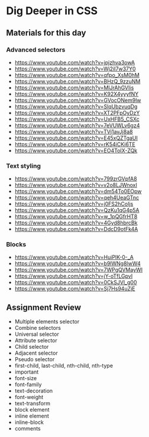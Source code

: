 # Dig Deeper in CSS

## Materials for this day
### Advanced selectors
 - https://www.youtube.com/watch?v=jpjzhva3owA
 - https://www.youtube.com/watch?v=Wj2iI7w37Y0
 - https://www.youtube.com/watch?v=qfpo_XsM0hM
 - https://www.youtube.com/watch?v=BHzQ_9zzuNM
 - https://www.youtube.com/watch?v=MlJrAhGVIis
 - https://www.youtube.com/watch?v=K92X4yyyfNY
 - https://www.youtube.com/watch?v=GVocONem9lw
 - https://www.youtube.com/watch?v=SlqUbzvuqDg
 - https://www.youtube.com/watch?v=XT2PFpOyDzY
 - https://www.youtube.com/watch?v=UxHFB5_CSXc
 - https://www.youtube.com/watch?v=7eVUWLv6gz4
 - https://www.youtube.com/watch?v=TVj1avJj8a8
 - https://www.youtube.com/watch?v=E45xQZTgaUI
 - https://www.youtube.com/watch?v=rK54iCKi6TE
 - https://www.youtube.com/watch?v=EO4ToIX-ZQk

### Text styling
 - https://www.youtube.com/watch?v=799zrGVpfA8
 - https://www.youtube.com/watch?v=v2o8LJWnoxI
 - https://www.youtube.com/watch?v=dm54To0EOpw
 - https://www.youtube.com/watch?v=qeh4UeaGTnc
 - https://www.youtube.com/watch?v=j0FS2hCoIjs
 - https://www.youtube.com/watch?v=QzKu1qG4p5A
 - https://www.youtube.com/watch?v=w_1pQGfrHT8
 - https://www.youtube.com/watch?v=4Gyd8hbrcBk
 - https://www.youtube.com/watch?v=DdcD9otFk4A

### Blocks
 - https://www.youtube.com/watch?v=HuiPIK-0-_A
 - https://www.youtube.com/watch?v=b9lWNg8lwW4
 - https://www.youtube.com/watch?v=7WPgQVMayWI
 - https://www.youtube.com/watch?v=jY-oTfLGpvI
 - https://www.youtube.com/watch?v=0CkSJVl_g00
 - https://www.youtube.com/watch?v=Sj7Hs94uZjE

## Assignment Review
 - Multiple elements selector
 - Combine selectors
 - Universal selector
 - Attribute selector
 - Child selector
 - Adjacent selector
 - Pseudo selector
 - first-child, last-child, nth-child, nth-type
 - important
 - font-size
 - font-family
 - text-decoration
 - font-weight
 - text-transform
 - block element
 - inline element
 - inline-block
 - comments
